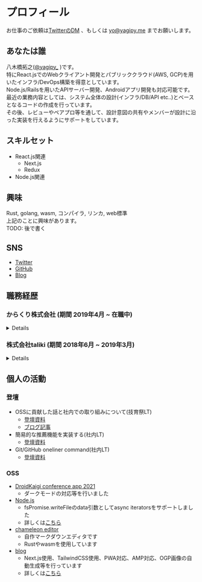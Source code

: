 # プロフィール

お仕事のご依頼は[TwitterのDM](https://twitter.com/messages/compose?recipient_id=812979422554779648) 、もしくは yo@yagipy.me までお願いします。

## あなたは誰

八木橋拓之([@yagipy_](https://twitter.com/yagipy_) )です。  
特にReact.jsでのWebクライアント開発とパブリッククラウド(AWS, GCP)を用いたインフラ/DevOps構築を得意としています。  
Node.js/Railsを用いたAPIサーバー開発、Androidアプリ開発も対応可能です。  
最近の業務内容としては、システム全体の設計(インフラ/DB/API etc..)とベースとなるコードの作成を行っています。  
その後、レビューやペアプロ等を通して、設計意図の共有やメンバーが設計に沿った実装を行えるようにサポートをしています。

## スキルセット
- React.js関連
  - Next.js
  - Redux
- Node.js関連

## 興味
Rust, golang, wasm, コンパイラ, リンカ, web標準  
上記のことに興味があります。  
TODO: 後で書く

## SNS
- [Twitter](https://twitter.com/yagipy_)
- [GitHub](https://github.com/yagipy)
- [Blog](https://blog.yagipy.me)

## 職務経歴
### からくり株式会社 (期間 2019年4月 ~ 在職中)

<details>

#### 概要
2019年4月に新卒入社。  
教育グループのリーダーやテックリードを担当。

#### 関わったプロジェクト
抜粋しています。

- 大手ハウスメーカー顧客管理サービス

Web クライアント/サーバーサイドを担当しました。  
主に React を使用して Web クライアントの実装を行っていました。  
react-pdf を使用したクライアント側での PDF 生成、複数ファイルのアップロード機能、react-tableを使用した週次カレンダー機能等を実装しました。  
APIサーバーについてもいくつかAPIを実装しており、各区分ごとにソートを行う処理やパフォーマンスの最適化などを行いました。

- 大手メガネメーカー店舗向けサービス

モバイルアプリに提供するAPIをメインに開発してました。  
Railsアップグレード(4.2->5.2)、総合決済サービスを使用した決済機能のベース実装をしました。  
その後レビュワーとして参画してコード品質の向上を頑張りました。  
Android についても楽天Pay、LINEPay等の決済機能、クレジットカードのカメラ読み取り機能の実装を担当しました。

TODO: 後で書く

</details>

### 株式会社taliki (期間 2018年6月 ~ 2019年3月)

<details>

#### 概要
インターンとしてジョイン。
SNS上で応援を集められるサービス「ちあちあ」のインフラ構築を担当しました。  
https://prtimes.jp/main/html/rd/p/000000003.000036295.html

#### 使用技術
- AWS
  - EC2
  - ELB
  - Route53
  - etc...
- Nginx
- PostgreSQL

#### 職務内容
- EC2上にDjango実行環境の構築
  - DB: PostgreSQL
  - Webサーバー: Nginx
- お名前.comからRoute53へのドメイン移管
- お名前.comからRoute53へDNSを変更

</details>

## 個人の活動
### 登壇
- OSSに貢献した話と社内での取り組みについて(技育祭LT)
  - [登壇資料](https://docs.google.com/presentation/d/1MNydJolq1SIr76srcUbsmD7ZJzJxqprV_AgNjV7MDCM/edit?usp=sharing)
  - [ブログ記事](https://blog.yagipy.me/geeksai-lt)
- 簡易的な推薦機能を実装する(社内LT)
  - [登壇資料](https://speakerdeck.com/hiroyukiyagihashi/jian-yi-de-natui-jian-ji-neng-woshi-zhuang-suru)
- Git/GitHub oneliner command(社内LT)
  - [登壇資料](https://speakerdeck.com/hiroyukiyagihashi/github-oneliner-command)

### OSS
- [DroidKaigi conference app 2021](https://github.com/DroidKaigi/conference-app-2021)
  - ダークモードの対応等を行いました
- [Node.js](https://github.com/nodejs/node)
  - fsPromise.writeFileのdata引数としてasync iteratorsをサポートしました
  - 詳しくは[こちら](https://blog.yagipy.me/nodejs-writefile-support-async-iterators)
- [chameleon editor](https://cameleon-editor.netlify.app/)
  - 自作マークダウンエディタです
  - Rustやwasmを使用しています
- [blog](https://blog.yagipy.me/)
  - Next.js使用、TailwindCSS使用、PWA対応、AMP対応、OGP画像の自動生成等を行っています
  - 詳しくは[こちら](https://blog.yagipy.me/build-blog)
